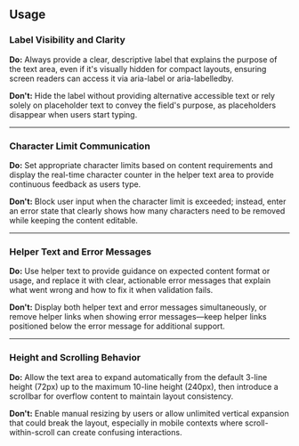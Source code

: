 ## Usage

### Label Visibility and Clarity
**Do:** Always provide a clear, descriptive label that explains the purpose of the text area, even if it's visually hidden for compact layouts, ensuring screen readers can access it via aria-label or aria-labelledby.

**Don't:** Hide the label without providing alternative accessible text or rely solely on placeholder text to convey the field's purpose, as placeholders disappear when users start typing.

---

### Character Limit Communication
**Do:** Set appropriate character limits based on content requirements and display the real-time character counter in the helper text area to provide continuous feedback as users type.

**Don't:** Block user input when the character limit is exceeded; instead, enter an error state that clearly shows how many characters need to be removed while keeping the content editable.

---

### Helper Text and Error Messages
**Do:** Use helper text to provide guidance on expected content format or usage, and replace it with clear, actionable error messages that explain what went wrong and how to fix it when validation fails.

**Don't:** Display both helper text and error messages simultaneously, or remove helper links when showing error messages—keep helper links positioned below the error message for additional support.

---

### Height and Scrolling Behavior
**Do:** Allow the text area to expand automatically from the default 3-line height (72px) up to the maximum 10-line height (240px), then introduce a scrollbar for overflow content to maintain layout consistency.

**Don't:** Enable manual resizing by users or allow unlimited vertical expansion that could break the layout, especially in mobile contexts where scroll-within-scroll can create confusing interactions.